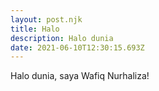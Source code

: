 ```yaml
---
layout: post.njk
title: Halo
description: Halo dunia
date: 2021-06-10T12:30:15.693Z
---
```

Halo dunia, saya Wafiq Nurhaliza!